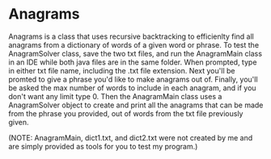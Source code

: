 # Anagrams
Anagrams is a class that uses recursive backtracking to efficienlty find all anagrams from a dictionary of words of a given word or phrase. To test the AnagramSolver class, save the two txt files, and run the AnagramMain class in an IDE while both java files are in the same folder. When prompted, type in either txt file name, including the .txt file extension. Next you'll be promted to give a phrase you'd like to make anagrams out of. Finally, you'll be asked the max number of words to include in each anagram, and if you don't want any limit type 0. Then the AnagramMain class uses a AnagramSolver object to create and print all the anagrams that can be made from the phrase you provided, out of words from the txt file previously given.

(NOTE: AnagramMain, dict1.txt, and dict2.txt were not created by me and are simply provided as tools for you to test my program.)
